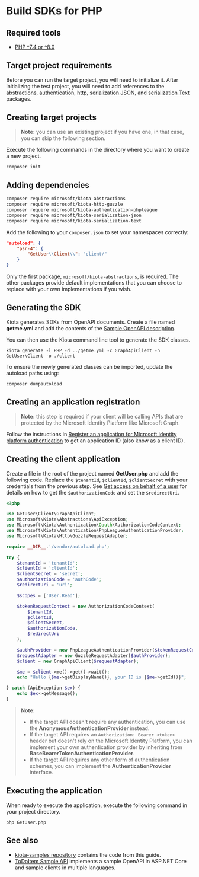 ﻿---
parent: Get started
---

# Build SDKs for PHP

## Required tools

- [PHP ^7.4 or ^8.0](https://www.php.net/downloads)

## Target project requirements

Before you can run the target project, you will need to initialize it. After initializing the test project, you will need to add references to the [abstractions](https://github.com/microsoft/kiota-abstractions-php), [authentication](https://github.com/microsoft/kiota-authentication-phpleague-php), [http](https://github.com/microsoft/kiota-http-guzzle-php), [serialization JSON](https://github.com/microsoft/kiota-serialization-json-php), and [serialization Text](https://github.com/microsoft/kiota-serialization-text-php) packages.

## Creating target projects

> **Note:** you can use an existing project if you have one, in that case, you can skip the following section.

Execute the following commands in the directory where you want to create a new project.

```bash
composer init
```

## Adding dependencies

```bash
composer require microsoft/kiota-abstractions
composer require microsoft/kiota-http-guzzle
composer require microsoft/kiota-authentication-phpleague
composer require microsoft/kiota-serialization-json
composer require microsoft/kiota-serialization-text
```

Add the following to your `composer.json` to set your namespaces correctly:

```json
"autoload": {
    "psr-4": {
        "GetUser\\Client\\": "client/"
    }
}
```

Only the first package, `microsoft/kiota-abstractions`, is required. The other packages provide default implementations that you can choose to replace with your own implementations if you wish.

## Generating the SDK

Kiota generates SDKs from OpenAPI documents. Create a file named **getme.yml** and add the contents of the [Sample OpenAPI description](reference-openapi.md).

You can then use the Kiota command line tool to generate the SDK classes.

```shell
kiota generate -l PHP -d ../getme.yml -c GraphApiClient -n GetUser\Client -o ./client
```

To ensure the newly generated classes can be imported, update the autoload paths using:

```shell
composer dumpautoload
```

## Creating an application registration

> **Note:** this step is required if your client will be calling APIs that are protected by the Microsoft Identity Platform like Microsoft Graph.

Follow the instructions in [Register an application for Microsoft identity platform authentication](register-app.md) to get an application ID (also know as a client ID).

## Creating the client application

Create a file in the root of the project named **GetUser.php** and add the following code. Replace the `$tenantId`, `$clientId`, `$clientSecret`
with your credentials from the previous step. See [Get access on behalf of a user](https://learn.microsoft.com/graph/auth-v2-user?context=graph%2Fapi%2F1.0&view=graph-rest-1.0) for details on
how to get the `$authorizationCode` and set the `$redirectUri`.

```php
<?php

use GetUser\Client\GraphApiClient;
use Microsoft\Kiota\Abstractions\ApiException;
use Microsoft\Kiota\Authentication\Oauth\AuthorizationCodeContext;
use Microsoft\Kiota\Authentication\PhpLeagueAuthenticationProvider;
use Microsoft\Kiota\Http\GuzzleRequestAdapter;

require __DIR__.'/vendor/autoload.php';

try {
    $tenantId = 'tenantId';
    $clientId = 'clientId';
    $clientSecret = 'secret';
    $authorizationCode = 'authCode';
    $redirectUri = 'uri';

    $scopes = ['User.Read'];

    $tokenRequestContext = new AuthorizationCodeContext(
        $tenantId,
        $clientId,
        $clientSecret,
        $authorizationCode,
        $redirectUri
    );

    $authProvider = new PhpLeagueAuthenticationProvider($tokenRequestContext, $scopes);
    $requestAdapter = new GuzzleRequestAdapter($authProvider);
    $client = new GraphApiClient($requestAdapter);

    $me = $client->me()->get()->wait();
    echo "Hello {$me->getDisplayName()}, your ID is {$me->getId()}";

} catch (ApiException $ex) {
    echo $ex->getMessage();
}

```

> **Note:**
>
> - If the target API doesn't require any authentication, you can use the **AnonymousAuthenticationProvider** instead.
> - If the target API requires an `Authorization: Bearer <token>` header but doesn't rely on the Microsoft Identity Platform, you can implement your own authentication provider by inheriting from **BaseBearerTokenAuthenticationProvider**.
> - If the target API requires any other form of authentication schemes, you can implement the **AuthenticationProvider** interface.

## Executing the application

When ready to execute the application, execute the following command in your project directory.

```shell
php GetUser.php
```

## See also

- [kiota-samples repository](https://github.com/microsoft/kiota-samples/tree/main/get-started/php) contains the code from this guide.
- [ToDoItem Sample API](https://github.com/microsoft/kiota-samples/tree/main/sample-api) implements a sample OpenAPI in ASP.NET Core and sample clients in multiple languages.
